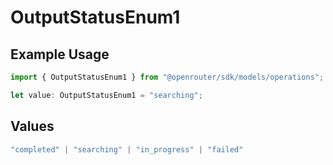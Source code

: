 # OutputStatusEnum1

## Example Usage

```typescript
import { OutputStatusEnum1 } from "@openrouter/sdk/models/operations";

let value: OutputStatusEnum1 = "searching";
```

## Values

```typescript
"completed" | "searching" | "in_progress" | "failed"
```